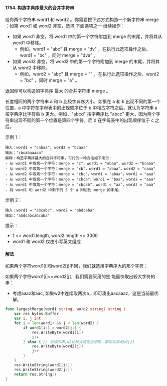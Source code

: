 #### 1754. 构造字典序最大的合并字符串
给你两个字符串 word1 和 word2 。你需要按下述方式构造一个新字符串 merge ：如果 word1 或 word2 非空，选择 下面选项之一 继续操作：

- 如果 word1 非空，将 word1 中的第一个字符附加到 merge 的末尾，并将其从 word1 中移除。
  - 例如，word1 = "abc" 且 merge = "dv" ，在执行此选项操作之后，word1 = "bc" ，同时 merge = "dva" 。
- 如果 word2 非空，将 word2 中的第一个字符附加到 merge 的末尾，并将其从 word2 中移除。
  - 例如，word2 = "abc" 且 merge = "" ，在执行此选项操作之后，word2 = "bc" ，同时 merge = "a" 。
  
返回你可以构造的字典序 最大 的合并字符串 merge 。

长度相同的两个字符串 a 和 b 比较字典序大小，如果在 a 和 b 出现不同的第一个位置，a 中字符在字母表中的出现顺序位于 b 中相应字符之后，就认为字符串 a 按字典序比字符串 b 更大。例如，"abcd" 按字典序比 "abcc" 更大，因为两个字符串出现不同的第一个位置是第四个字符，而 d 在字母表中的出现顺序位于 c 之后。

示例 1：
```
输入：word1 = "cabaa", word2 = "bcaaa"
输出："cbcabaaaaa"
解释：构造字典序最大的合并字符串，可行的一种方法如下所示：
- 从 word1 中取第一个字符：merge = "c"，word1 = "abaa"，word2 = "bcaaa"
- 从 word2 中取第一个字符：merge = "cb"，word1 = "abaa"，word2 = "caaa"
- 从 word2 中取第一个字符：merge = "cbc"，word1 = "abaa"，word2 = "aaa"
- 从 word1 中取第一个字符：merge = "cbca"，word1 = "baa"，word2 = "aaa"
- 从 word1 中取第一个字符：merge = "cbcab"，word1 = "aa"，word2 = "aaa"
- 将 word1 和 word2 中剩下的 5 个 a 附加到 merge 的末尾。
```
示例 2：
```
输入：word1 = "abcabc", word2 = "abdcaba"
输出："abdcabcabcaba"
```

提示：

- 1 <= word1.length, word2.length <= 3000
- word1 和 word2 仅由小写英文组成

#### 解法
如果两个字符word1[i]和word2[j]不同，我们就选用字典序大的那个字符；

如果两个字符word1[i]==word2[j]，我们需要采用的是 能最快取出较大字符的串：
- 考虑aaaz和aac, 如果w2中连续取两次a，即可凑出aacaaaz，这是当前最优解。
```go
func largestMerge(word1 string, word2 string) string {
    var res bytes.Buffer
    var i, j int
    for i < len(word1) && j < len(word2) {
        if word1[i:] > word2[j:] {
            res.WriteByte(word1[i])
            i++
        } else { // 后续的串,w2比较大或完全相等，都可以采用w2[j]
            res.WriteByte(word2[j])
            j++
        } 
    }
    res.WriteString(word1[i:])
    res.WriteString(word2[j:])
    return res.String()
}
```